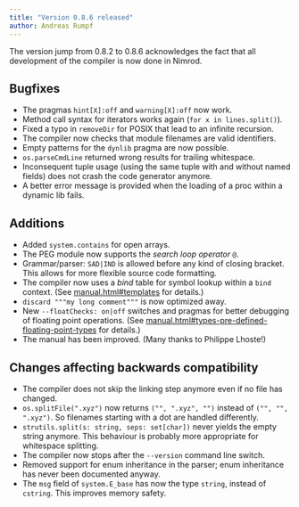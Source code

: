 ```yaml
---
title: "Version 0.8.6 released"
author: Andreas Rumpf
---
```


The version jump from 0.8.2 to 0.8.6 acknowledges the fact that all development
of the compiler is now done in Nimrod.

Bugfixes
--------
- The pragmas ``hint[X]:off`` and ``warning[X]:off`` now work.
- Method call syntax for iterators works again (``for x in lines.split()``).
- Fixed a typo in ``removeDir`` for POSIX that lead to an infinite recursion.
- The compiler now checks that module filenames are valid identifiers.
- Empty patterns for the ``dynlib`` pragma are now possible.
- ``os.parseCmdLine`` returned wrong results for trailing whitespace.
- Inconsequent tuple usage (using the same tuple with and without named fields)
  does not crash the code generator anymore.
- A better error message is provided when the loading of a proc within a
  dynamic lib fails.


Additions
---------
- Added ``system.contains`` for open arrays.
- The PEG module now supports the *search loop operator* ``@``.
- Grammar/parser: ``SAD|IND`` is allowed before any kind of closing bracket.
  This allows for more flexible source code formatting.
- The compiler now uses a *bind* table for symbol lookup within a ``bind``
  context. (See [manual.html#templates](https://nim-lang.org/docs/manual.html#templates) for details.)
- ``discard """my long comment"""`` is now optimized away.
- New ``--floatChecks: on|off`` switches and pragmas for better debugging
  of floating point operations. (See
  [manual.html#types-pre-defined-floating-point-types](https://nim-lang.org/docs/manual.html#types-pre-defined-floating-point-types) for details.)
- The manual has been improved. (Many thanks to Philippe Lhoste!)


Changes affecting backwards compatibility
-----------------------------------------
- The compiler does not skip the linking step anymore even if no file
  has changed.
- ``os.splitFile(".xyz")`` now returns ``("", ".xyz", "")`` instead of
  ``("", "", ".xyz")``. So filenames starting with a dot are handled
  differently.
- ``strutils.split(s: string, seps: set[char])`` never yields the empty string
  anymore. This behaviour is probably more appropriate for whitespace splitting.
- The compiler now stops after the ``--version`` command line switch.
- Removed support for enum inheritance in the parser; enum inheritance has
  never been documented anyway.
- The ``msg`` field of ``system.E_base`` has now the type ``string``, instead
  of ``cstring``. This improves memory safety.
